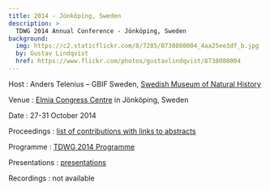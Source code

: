```yaml
---
title: 2014 - Jönköping, Sweden
description: >
  TDWG 2014 Annual Conference - Jönköping, Sweden
background:
  img: https://c2.staticflickr.com/8/7285/8738080004_4aa25ee3df_b.jpg
  by: Gustav Lindqvist
  href: https://www.flickr.com/photos/gustavlindqvist/8738080004
---
```


Host
: Anders Telenius – GBIF Sweden, [Swedish Museum of Natural History](http://www.nrm.se/en/16.html)

Venue
: [Elmia Congress Centre](http://www.elmia.se/en/) in Jönköping, Sweden

Date
: 27-31 October 2014

Proceedings
: [list of contributions with links to abstracts](https://mbgocs.mobot.org/index.php/tdwg/2014/schedConf/presentations)

Programme
: [TDWG 2014 Programme](https://static.tdwg.org/conferences/2014/tdwg_2014_programme.pdf)

Presentations
: [presentations](./presentation-files/)

Recordings
: not available
